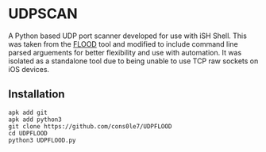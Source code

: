 # UDPSCAN
A Python based UDP port scanner developed for use with iSH Shell. This was taken from the [FLOOD](https://github.com/cons0le7/FLOOD) tool and modified to include command line parsed arguements for better flexibility and use with automation. It was isolated as a standalone tool due to being unable to use TCP raw sockets on iOS devices. 

## Installation 
```
apk add git
apk add python3
git clone https://github.com/cons0le7/UDPFLOOD
cd UDPFLOOD
python3 UDPFLOOD.py 
```

